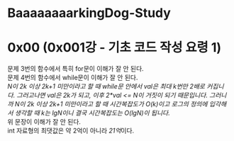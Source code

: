# BaaaaaaaarkingDog-Study

# 0x00 (0x001강 - 기초 코드 작성 요령 1)

  문제 3번의 함수에서 특히 for문이 이해가 잘 안 된다.<br>
  문제 4번의 함수에서 while문이 이해가 잘 안 된다.<br>
   <i>N이 2k 이상 2k+1 미만이라고 할 때 while문 안에서 val은 최대 k번만 2배로 커집니다. 그러고나면 val은 2k가 되고, 이후 2*val <= N이 거짓이 되기 때문입니다. 그러니까 N이 2k 이상 2k+1 미만이라고 할 때 시간복잡도가 O(k)이고 로그의 정의에 입각해서 생각할 때 k는 lgN이니 결국 시간복잡도는 O(lgN)이 됩니다.</i> <br>
 위 문장이 이해가 잘 안 된다.<br>
 int 자료형의 최댓값은 약 2억이 아니라 <em>21억</em>이다.
